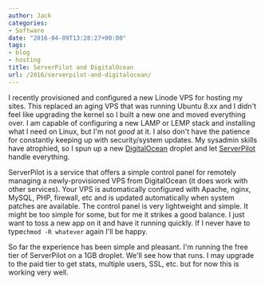 ```yaml
---
author: Jack
categories:
- Software
date: "2016-04-09T13:28:27+00:00"
tags:
- blog
- hosting
title: ServerPilot and DigitalOcean
url: /2016/serverpilot-and-digitalocean/
---
```


I recently provisioned and configured a new Linode VPS for hosting my sites. This replaced an aging VPS that was running Ubuntu 8.xx and I didn't feel like upgrading the kernel so I built a new one and moved everything over. I am capable of configuring a new LAMP or LEMP stack and installing what I need on Linux, but I'm not _good_ at it. I also don't have the patience for constantly keeping up with security/system updates. My sysadmin skills have atrophied, so I spun up a new [DigitalOcean][1] droplet and let [ServerPilot][2] handle everything.

ServerPilot is a service that offers a simple control panel for remotely managing a newly-provisioned VPS from DigitalOcean (it does work with other services). Your VPS is automatically configured with Apache, nginx, MySQL, PHP, firewall, etc and is updated automatically when system patches are available. The control panel is very lightweight and simple. It might be too simple for some, but for me it strikes a good balance. I just want to toss a new app on it and have it running quickly. If I never have to type`chmod -R whatever` again I'll be happy.

So far the experience has been simple and pleasant. I'm running the free tier of ServerPilot on a 1GB droplet. We'll see how that runs. I may upgrade to the paid tier to get stats, multiple users, SSL, etc. but for now this is working very well.

 [1]: https://www.digitalocean.com
 [2]: https://serverpilot.io